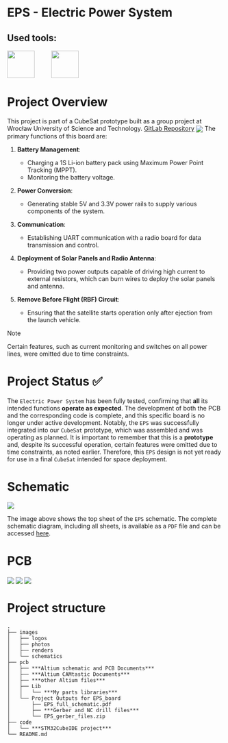 # EPS - Electric Power System

## Used tools:
<img align="center" height="64" src="images/logos/Altium_Designer.jpg">&nbsp;&nbsp;&nbsp;&nbsp; &nbsp;&nbsp;&nbsp;&nbsp; 
<img align="center" height="64" src="images/logos/STM32CubeIDE.png">

# Project Overview
This project is part of a CubeSat prototype built as a group project at Wrocław University of Science and Technology. [GitLab Repository](https://gitlab.com/wust-satellite)
<img align="center" src="images/photos/PCB_top-no-background.png">
The primary functions of this board are:

1. **Battery Management**:
    - Charging a 1S Li-ion battery pack using Maximum Power Point Tracking (MPPT).
    - Monitoring the battery voltage.

2. **Power Conversion**:
    - Generating stable 5V and 3.3V power rails to supply various components of the system.

3. **Communication**:
    - Establishing UART communication with a radio board for data transmission and control.

4. **Deployment of Solar Panels and Radio Antenna**:
    - Providing two power outputs capable of driving high current to external resistors, which can burn wires to deploy the solar panels and antenna.

5. **Remove Before Flight (RBF) Circuit**:
    - Ensuring that the satellite starts operation only after ejection from the launch vehicle.

> [!NOTE]
> Certain features, such as current monitoring and switches on all power lines, were omitted due to time constraints.

# Project Status ✅
The `Electric Power System` has been fully tested, confirming that **all** its intended functions **operate as expected**. The development of both the PCB and the corresponding code is complete, and this specific board is no longer under active development. Notably, the `EPS` was successfully integrated into our `CubeSat` prototype, which was assembled and was operating as planned. It is important to remember that this is a **prototype** and, despite its successful operation, certain features were omitted due to time constraints, as noted earlier. Therefore, this `EPS` design is not yet ready for use in a final `CubeSat` intended for space deployment.

# Schematic
<img align="center" src="images/schematics/schematic_top_sheet.png">

The image above shows the top sheet of the `EPS` schematic. The complete schematic diagram, including all sheets, is available as a `PDF` file and can be accessed [here](/pcb/Project%20Outputs%20for%20EPS_board/EPS_full_schematic.pdf).
 

# PCB
<img align="center" src="images/renders/EPS_top_angle.png">
<img align="center" src="images/renders/EPS_top.png">
<img align="center" src="images/renders/EPS_bottom.png">

# Project structure
```
.
├── images
│   ├── logos
│   ├── photos
│   ├── renders
│   └── schematics
├── pcb
│   ├── ***Altium schematic and PCB Documents***
│   ├── ***Altium CAMtastic Documents***
│   ├── ***other Altium files***
│   ├── Lib
│   │   └── ***My parts libraries***
│   └── Project Outputs for EPS_board
│       ├── EPS_full_schematic.pdf
│       ├── ***Gerber and NC drill files***
│       └── EPS_gerber_files.zip
├── code
│   └── ***STM32CubeIDE project***
└── README.md
```
